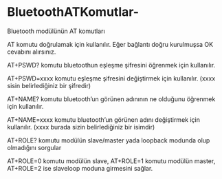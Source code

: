 # BluetoothATKomutlar-
Bluetooth modülünün AT komutları

AT komutu doğrulamak için kullanılır. Eğer bağlantı doğru kurulmuşsa OK cevabını alırsınız.

AT+PSWD? komutu bluetoothun eşleşme şifresini öğrenmek için kullanılır.

AT+PSWD=xxxx komutu eşleşme şifresini değiştirmek için kullanılır. (xxxx sisin belirlediğiniz bir şifredir)

AT+NAME? komutu bluetooth’un görünen adınının ne olduğunu öğrenmek için kullanılır.

AT+NAME=xxxx komutu bluetooth’un görünen adını değiştirmek için kullanılır. (xxxx burada sizin belirlediğiniz bir isimdir)

AT+ROLE? komutu modülün slave/master yada loopback modunda olup olmadığını sorgular

AT+ROLE=0 komutu modülün slave, AT+ROLE=1 komutu modülün master, AT+ROLE=2 ise slaveloop moduna girmesini sağlar.
